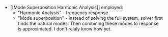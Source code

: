 - [[Mode Superposition Harmonic Analysis]] employed:
	- "Harmonic Analysis" - frequency response
	- "Mode superposition" - instead of solving the full system, solver first finds the natural modes. Then combining these modes to response is approximated. I don't relaly know how yet.